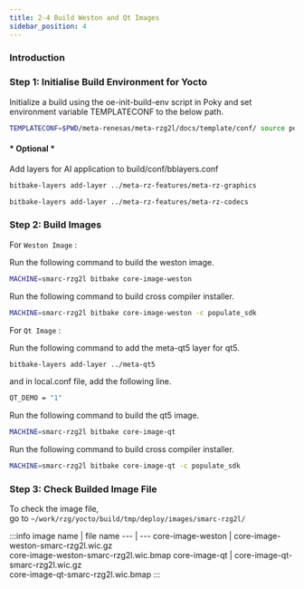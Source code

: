 ```yaml
---
title: 2-4 Build Weston and Qt Images
sidebar_position: 4
---
```


### Introduction

### Step 1: Initialise Build Environment for Yocto
Initialize a build using the oe-init-build-env script in Poky and set environment variable TEMPLATECONF to the below path.

```bash title="dir: ~/work/rzg/yocto"
TEMPLATECONF=$PWD/meta-renesas/meta-rzg2l/docs/template/conf/ source poky/oe-init-build-env build
```

####  * Optional *
Add layers for AI application to build/conf/bblayers.conf

```bash title="layer for graphics"
bitbake-layers add-layer ../meta-rz-features/meta-rz-graphics
```

```bash title="layer for codecs"
bitbake-layers add-layer ../meta-rz-features/meta-rz-codecs
```

### Step 2: Build Images

For `Weston Image` :  

Run the following command to build the weston image.
```bash title="dir: ~/work/rzg/yocto/build"
MACHINE=smarc-rzg2l bitbake core-image-weston
```
Run the following command to build cross compiler installer.
```bash title="dir: ~/work/rzg/yocto/build"
MACHINE=smarc-rzg2l bitbake core-image-weston -c populate_sdk
```  
  

For `Qt Image` :  

Run the following command to add the meta-qt5 layer for qt5.
```bash title="dir: ~/work/rzg/yocto/build"
bitbake-layers add-layer ../meta-qt5
```

and in local.conf file, add the following line.
```bash title="file: ~/work/rzg/yocto/build/conf/local.conf"
QT_DEMO = "1"
```

Run the following command to build the qt5 image.
```bash title="dir: ~/work/rzg/yocto/build"
MACHINE=smarc-rzg2l bitbake core-image-qt
```

Run the following command to build cross compiler installer.
```bash title="dir: ~/work/rzg/yocto/build"
MACHINE=smarc-rzg2l bitbake core-image-qt -c populate_sdk
```

### Step 3: Check Builded Image File
To check the image file,  
go to `~/work/rzg/yocto/build/tmp/deploy/images/smarc-rzg2l/`

:::info
image name | file name
--- | ---
core-image-weston | core-image-weston-smarc-rzg2l.wic.gz <br/> core-image-weston-smarc-rzg2l.wic.bmap
core-image-qt | core-image-qt-smarc-rzg2l.wic.gz <br/> core-image-qt-smarc-rzg2l.wic.bmap
:::
